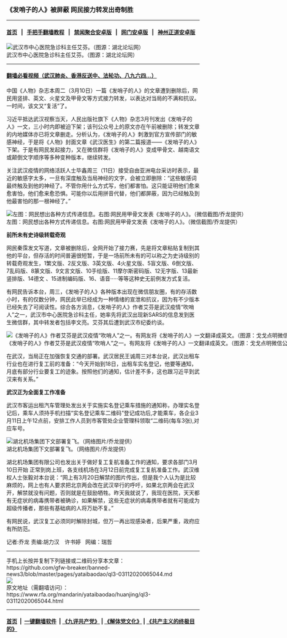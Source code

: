 ### 《发哨子的人》被屏蔽 网民接力转发出奇制胜
------------------------

#### [首页](https://github.com/gfw-breaker/banned-news3/blob/master/README.md) &nbsp;&nbsp;|&nbsp;&nbsp; [手把手翻墙教程](https://github.com/gfw-breaker/guides/wiki) &nbsp;&nbsp;|&nbsp;&nbsp; [禁闻聚合安卓版](https://github.com/gfw-breaker/bn-android) &nbsp;&nbsp;|&nbsp;&nbsp; [网门安卓版](https://github.com/oGate2/oGate) &nbsp;&nbsp;|&nbsp;&nbsp; [神州正道安卓版](https://github.com/SzzdOgate/update) 



<div id="headerimg">
 <img alt="武汉市中心医院急诊科主任艾芬。（图源：湖北论坛网）" src="https://www.rfa.org/mandarin/yataibaodao/huanjing/ql3-03112020065044.html/cb.jpg/@@images/34e76953-b93c-44eb-9360-48f95cc0bc3f.jpeg" title="武汉市中心医院急诊科主任艾芬。（图源：湖北论坛网）"/>
 <div id="headerimgcontents">
  <div id="headerimgcaption">
   <span>
    武汉市中心医院急诊科主任艾芬。（图源：湖北论坛网）
   </span>
   <!-- zoomattribute -->
  </div>
  <!-- headerimgcaption -->
 </div>
 <!-- headerimagecontents -->
</div>

<hr/>


#### [翻墙必看视频（武汉肺炎、香港反送中、法轮功、八九六四...）](https://github.com/gfw-breaker/banned-news3/blob/master/pages/link3.md)

<div id="storytext">
 <div>
  <div class="slot_header">
  </div>
 </div>
 <p>
  中国《人物》杂志本周二（3月10日）一篇《发哨子的人》的文章遭到删除后，网民用竖排、英文、火星文及甲骨文等方式接力转发，以表达对当局的不满和抗议。一时间，该文又“复活”了。
 </p>
 <p>
  习近平抵达武汉视察当天，人民出版社旗下《人物》杂志3月刊发出《发哨子的人》一文，三小时内即被迫下架；该刊公众号上的原文亦在午前被删除；转发文章的内地媒体亦已将文章删走。分析认为，《发哨子的人》刺激到官方宣传部门的敏感神经，于是将《人物》封面文章《武汉医生》的第二篇报道——《发哨子的人》下架。于是有网民发起接力，又在微信群将《发哨子的人》变成甲骨文、越南语文或颠倒文字顺序等多种变种版本，继续转发。
 </p>
 <p>
 </p>
 <p>
 </p>
 <p>
  关注武汉疫情的网络活跃人士毕鑫周三（11日）接受自由亚洲电台采访时表示，最近的敏感字太多，一旦有深度触及当局神经的文字，会被立即删除：“这些敏感词最终触及到他的神经了。不管你用什么方式写，他们都害怕。这只能证明他们愈来愈害怕，他们愈来愈恐惧。可能你以后用拼音代替，他们都屏蔽，因为已经触及到他最害怕的那一根神经了。”
 </p>
 <p>
 </p>
 <p>
  <div class="image-inline captioned" style="width:1500px;">
   <div style="width:1500px;">
    <img alt="左图：网民想出各种方式传递信息。右图:网民用甲骨文发表《发哨子的人》。（微信截图/乔龙提供）" src="https://www.rfa.org/mandarin/yataibaodao/huanjing/ql3-03112020065044.html/m0311-ql3p1.jpg" title="左图：网民想出各种方式传递信息。右图:网民用甲骨文发表《发哨子的人》。（微信截图/乔龙提供）"/>
   </div>
   <div class="image-caption">
    <span style="width:1500px;">
     左图：网民想出各种方式传递信息。右图:网民用甲骨文发表《发哨子的人》。（微信截图/乔龙提供）
    </span>
    <span class="copyright">
    </span>
   </div>
  </div>
 </p>
 <p>
  <b>
   前所未有史诗级转载奇观
  </b>
 </p>
 <p>
  网民秦霂发文写道，文章被删除后，全网开始了接力赛，先是将文章粘贴复制到其他的平台，但存活的时间普遍很短暂，于是一场前所未有的可以称之为史诗级别的转载奇观发生，1繁文版、2反文版、3英文版、4火星文版、5盲文版、6倒文版、7乱码版、8篆文版、9文言文版、10手绘版、11摩尔斯密码版、12无字版、13最新竖排版、14德文 、15进制编码版、16、语音·····等等这种史无前例发方式复活。
 </p>
 <p>
  有网民告诉本台，周三，《发哨子的人》各种版本出现在微信朋友圈，有的存活数小时，有的仅数分钟，网民此举已经成为一种情绪的宣泄和抗议，因为有不少版本已经失去了可阅读性。综合各方消息，《发哨子的人》作者艾芬是武汉疫情“吹哨人”之一，武汉市中心医院急诊科主任，她率先将武汉出现新SARS的信息发到医生微信群，其中转发者包括李文亮。艾芬其后遭到武汉市纪委约谈。
 </p>
 <p>
 </p>
 <p>
  <div class="image-inline captioned" style="width:1500px;">
   <div style="width:1500px;">
    <img alt="《发哨子的人》作者艾芬是武汉疫情“吹哨人”之一。有网友将《发哨子的人》一文翻译成英文。（图源：戈戈点明微信公号截图）" src="https://www.rfa.org/mandarin/yataibaodao/huanjing/ql3-03112020065044.html/1-10.jpg" title="《发哨子的人》作者艾芬是武汉疫情“吹哨人”之一。有网友将《发哨子的人》一文翻译成英文。（图源：戈戈点明微信公号截图）"/>
   </div>
   <div class="image-caption">
    <span style="width:1500px;">
     《发哨子的人》作者艾芬是武汉疫情“吹哨人”之一。有网友将《发哨子的人》一文翻译成英文。（图源：戈戈点明微信公号截图）
    </span>
    <span class="copyright">
    </span>
   </div>
  </div>
 </p>
 <p>
  在武汉，当局正在加强恢复交通的部署。武汉居民王诚周三对本台说，武汉出租车行业也在进行复工前的准备：“今天开始到18日，出租车实名登记，他要等通知，月底有部分行业要复工的迹象。按照他们的通知，估计差不多，这也跟习近平到武汉来有关系。”
 </p>
 <p>
  <b>
   武汉正为全面复工作准备
  </b>
 </p>
 <p>
  武汉市客运出租汽车管理处发出关于实施实名登记乘车措施的通知称，办理实名登记后，乘车人须持手机扫描“实名登记乘车二维码”登记成功后,才能乘车，各企业3月11日上午12点前，安排工作人员到市客管处企业管理科领取“二维码(每车3张),对应车号。
 </p>
 <p>
 </p>
 <p>
  <div class="image-inline captioned" style="width:1080px;">
   <div style="width:1080px;">
    <img alt="湖北机场集团下文部署复飞。（网络图片/乔龙提供）" src="https://www.rfa.org/mandarin/yataibaodao/huanjing/ql3-03112020065044.html/m0311-ql3p3.jpg" title="湖北机场集团下文部署复飞。（网络图片/乔龙提供）"/>
   </div>
   <div class="image-caption">
    <span style="width:1080px;">
     湖北机场集团下文部署复飞。（网络图片/乔龙提供）
    </span>
    <span class="copyright">
    </span>
   </div>
  </div>
 </p>
 <p>
  湖北机场集团有限公司也发出关于做好复工复航准备工作的通知，要求各部门3月10日开始 正常到岗上班，各支线机场在3月12日前完成复工复航准备工作。武汉维权人士张毅对本台说：“网上有3月20日解禁的图片传出，但是我个人认为是比较麻烦的，网上也有人要求把北京两会改在武汉举行的呼吁，如果北京两会在武汉开，解禁就没有问题，否则就是在鼓励牺牲。昨天我就说了，我现在医院，天天都有无症状的病毒携带者被确诊，如果解禁，这些无症状的病毒携带者就有可能成为超级传播者，那些有基础病的人将万劫不复。”
 </p>
 <p>
  有网民说，武汉复工必须同时解除封城，但万一再出现感染者，后果严重，政府应有所防范。
 </p>
 <p>
 </p>
 <p>
  记者:乔龙 责编:胡力汉　许书婷   网编：瑞哲
 </p>
</div>

<hr/>
手机上长按并复制下列链接或二维码分享本文章：<br/>
https://github.com/gfw-breaker/banned-news3/blob/master/pages/yataibaodao/ql3-03112020065044.md <br/>
<a href='https://github.com/gfw-breaker/banned-news3/blob/master/pages/yataibaodao/ql3-03112020065044.md'><img src='https://github.com/gfw-breaker/banned-news3/blob/master/pages/yataibaodao/ql3-03112020065044.md.png'/></a> <br/>
原文地址（需翻墙访问）：https://www.rfa.org/mandarin/yataibaodao/huanjing/ql3-03112020065044.html


------------------------
#### [首页](https://github.com/gfw-breaker/banned-news3/blob/master/README.md) &nbsp;|&nbsp; [一键翻墙软件](https://github.com/gfw-breaker/nogfw/blob/master/README.md) &nbsp;| [《九评共产党》](https://github.com/gfw-breaker/9ping.md/blob/master/README.md#九评之一评共产党是什么) | [《解体党文化》](https://github.com/gfw-breaker/jtdwh.md/blob/master/README.md) | [《共产主义的终极目的》](https://github.com/gfw-breaker/gczydzjmd.md/blob/master/README.md)


<img src='http://gfw-breaker.win/banned-news3/pages/yataibaodao/ql3-03112020065044.md' width='0px' height='0px'/>